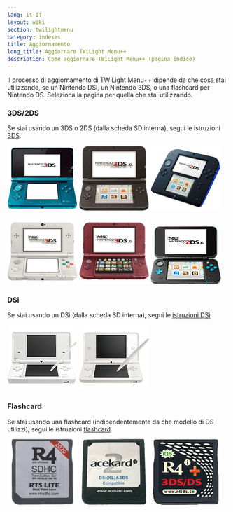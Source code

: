 ```yaml
---
lang: it-IT
layout: wiki
section: twilightmenu
category: indexes
title: Aggiornamento
long_title: Aggiornare TWiLight Menu++
description: Come aggiornare TWiLight Menu++ (pagina indice)
---
```


Il processo di aggiornamento di TWiLight Menu++ dipende da che cosa stai utilizzando, se un Nintendo DSi, un Nintendo 3DS, o una flashcard per Nintendo DS. Seleziona la pagina per quella che stai utilizzando.

### 3DS/2DS
Se stai usando un 3DS o 2DS (dalla scheda SD interna), segui le istruzioni [3DS](updating-3ds).

[![Un Nintendo 3DS](/assets/images/consoles/old3ds.png)](updating-3ds) [![Un Nintendo 3DS XL](/assets/images/consoles/old3dsxl.png)](updating-3ds) [![Un Nintendo 2DS](/assets/images/consoles/2ds.png)](updating-3ds)

[![Un New Nintendo 3DS](/assets/images/consoles/new3ds.png)](updating-3ds) [![Un New Nintendo 3DS XL](/assets/images/consoles/new3dsxl.png)](updating-3ds) [![Un New Nintendo 2DS XL](/assets/images/consoles/new2dsxl.png)](updating-3ds)

### DSi
Se stai usando un DSi (dalla scheda SD interna), segui le [istruzioni DSi](updating-dsi).

[![Un Nintendo DSi](/assets/images/consoles/dsi.png)](updating-dsi) [![Un Nintendo DSi XL](/assets/images/consoles/dsixl.png)](updating-dsi)

### Flashcard
Se stai usando una flashcard (indipendentemente da che modello di DS utilizzi), segui le istruzioni [flashcard](updating-flashcard).

[![Una flashcard r4isdhc.com](/assets/images/consoles/r4isdhc.com.png)](updating-flashcard) [![Una flaschard Acekard2i](/assets/images/consoles/acekard2i.png)](updating-flashcard) [![Una flashcard R4i Gold 3DS Plus](/assets/images/consoles/r4igold3dsplus.png)](updating-flashcard)
